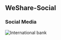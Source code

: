 ## WeShare-Social
### Social Media 


<img src="https://i.ibb.co/ggRjyCN/weshare.png" alt="International bank">
